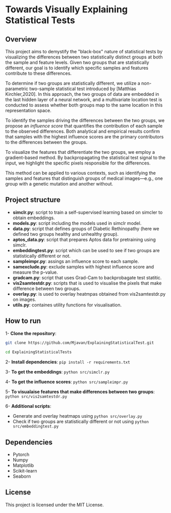 # Towards Visually Explaining Statistical Tests

## Overview
This project aims to demystify the "black-box" nature of statistical tests by visualizing the differences between two statistically distinct groups at both the sample and feature levels. Given two groups that are statistically different, our goal is to identify which specific samples and features contribute to these differences.

To determine if two groups are statistically different, we utilize a non-parametric two-sample statistical test introduced by [Matthias Kirchler,2020]. In this approach, the two groups of data are embedded in the last hidden layer of a neural network, and a multivariate location test is conducted to assess whether both groups map to the same location in this representation space.

To identify the samples driving the differences between the two groups, we propose an *influence score* that quantifies the contribution of each sample to the observed differences. Both analytical and empirical results confirm that samples with the highest influence scores are the primary contributors to the differences between the groups.

To visualize the features that differentiate the two groups, we employ a gradient-based method. By backpropagating the statistical test signal to the input, we highlight the specific pixels responsible for the differences.

This method can be applied to various contexts, such as identifying the samples and features that distinguish groups of medical images—e.g., one group with a genetic mutation and another without.

## Project structure
- **simclr.py**: script to train a self-supervised learning based on simcler to obtain embeddings.
- **models.py**: script including the models used in simclr model.
- **data.py**: script that defines groups of Diabetic Rethinopathy (here we defined two groups healthy and unhealthy group).
- **aptos_data.py**: script that prepares Aptos data for pretraining using simclr.
- **embeddingtest.py**: script which can be used to see if two groups are statistically different or not.
- **sampleimpr.py**: assings an influence score to each sample.
- **samexclude.py**: exclude samples with highest influence score and measure the p-value.
- **gradcam.py**: script that uses Grad-Cam to backprobagate test statitic.
- **vis2samtestdr.py**: scripts that is used to visualise the pixels that make difference between two groups.
- **overlay.py**: is used to overlay heatmpas obtained from vis2samtestdr.py on images.
- **utils.py**: containes utility functions for visualisation.

## How to run
1- **Clone the repository**:
   ```bash
   git clone https://github.com/Mjavan/ExplainingStatisticalTest.git
    
   cd ExplainingStatisticalTests
   ```
    
2- **Install dependencies**:
  `pip install -r requirements.txt`

3- **To get the embeddings**:
   `python src/simclr.py`

4- **To get the influence scores**:
   `python src/sampleimpr.py`

5- **To visualaise features that make differences between two groups**:
   `python src/vis2samtestdr.py`

6- **Additional scripts**:
   - Generate and overlay heatmaps using `python src/overlay.py`
   - Check if two groups are statistically different or not using `python src/embeddingtest.py`
## Dependencies
- Pytorch
- Numpy
- Matplotlib
- Scikit-learn
- Seaborn

## License
This project is licensed under the MIT License.


  
   
 

